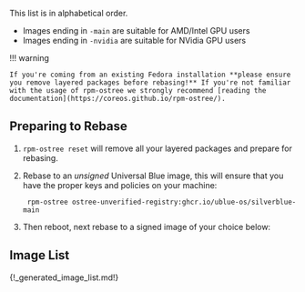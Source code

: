 This list is in alphabetical order. 

- Images ending in `-main` are suitable for AMD/Intel GPU users
- Images ending in `-nvidia` are suitable for NVidia GPU users

!!! warning

    If you're coming from an existing Fedora installation **please ensure you remove layered packages before rebasing!** If you're not familiar with the usage of rpm-ostree we strongly recommend [reading the documentation](https://coreos.github.io/rpm-ostree/).

## Preparing to Rebase

1. `rpm-ostree reset` will remove all your layered packages and prepare for rebasing. 
2. Rebase to an *unsigned* Universal Blue image, this will ensure that you have the proper keys and policies on your machine:

        rpm-ostree ostree-unverified-registry:ghcr.io/ublue-os/silverblue-main
   
3. Then reboot, next rebase to a signed image of your choice below: 

## Image List

{!_generated_image_list.md!}
